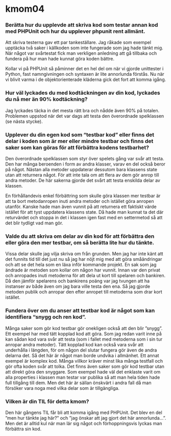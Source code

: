 # kmom04
### Berätta hur du upplevde att skriva kod som testar annan kod med PHPUnit och hur du upplever phpunit rent allmänt.
Att skriva testerna gav ett par tankeställare. Jag råkade som exempel upptäcka två saker i källkoden som inte fungerade som jag hade tänkt mig. När något var svårtestat fick man verkligen anledning att gå tillbaka och fundera på hur man hade kunnat göra koden bättre.

Kollar vi på PHPUnit så påminner det en hel del om när vi gjorde unittester i Python, fast namngivningen och syntaxen är lite annorlunda förstås. Nu när vi blivit varma i de objektorienterade kläderna gick det fort att komma igång.

### Hur väl lyckades du med kodtäckningen av din kod, lyckades du nå mer än 90% kodtäckning?
Jag lyckades täcka in det mesta rätt bra och nådde även 90% på totalen. Problemen uppstod när det var dags att testa den överordnade spelklassen (se nästa stycke). 

### Upplever du din egen kod som “testbar kod” eller finns det delar i koden som är mer eller mindre testbar och finns det saker som kan göras för att förbättra kodens testbarhet?
Den överordnade spelklassen som styr över spelets gång var svår att testa. Den har många beroenden i form av andra klasser, varav en del också beror på något. Nästan alla metoder uppdaterar dessutom bara klassens state utan att returnera något. För att inte tala om att flera av dem gör anrop till andra metoder. De här sakerna gjorde det svårt att testa enskilda delar av klassen.

En förhållandevis enkel förbättring som skulle göra klassen mer testbar är att ta bort metodanropen inuti andra metoder och istället göra anropen utanför. Kanske hade man även vunnit på att returnera ett faktiskt värde istället för att tyst uppdatera klassens state. Då hade man kunnat ta det där returvärdet och stoppa in det i klassen igen fast med en settermetod så att det blir tydligt vad man gör.

### Valde du att skriva om delar av din kod för att förbättra den eller göra den mer testbar, om så berätta lite hur du tänkte.
Vissa delar skulle jag vilja skriva om från grunden. Men jag har inte känt att det funnits tid till det just nu så jag har nöjt mig med att göra småändringar och att se det hela som en läxa inför kommande projekt. En sak som jag ändrade är metoden som kollar om någon har vunnit. Innan var den privat och anropades inuti metoderna för att dela ut kort till spelaren och bankiren. Då den jämför spelarens och bankirens poäng var jag tvungen att ha instanser av både även om jag bara ville testa den ena. Så jag gjorde metoden publik och anropar den efter anropet till metoderna som drar kort istället.

### Fundera över om du anser att testbar kod är något som kan identifiera “snygg och ren kod”.
Många saker som gör kod testbar gör onekligen också att den blir ”snygg”. Ett exempel har med tätt kopplad kod att göra. Som jag redan varit inne på kan sådan kod vara svår att testa (som i fallet med metoderna som i sin tur anropar andra metoder). Tätt kopplad kod kan också vara svår att underhålla i längden, för om någon del slutar fungera gör även de andra delarna det. Så det här är något man borde undvika i allmänhet. Ett annat exempel är komplex kod. Många villkor kräver minst lika många testfall och gör ofta koden svår att tolka.
Det finns även saker som gör kod testbar utan att direkt göra den snyggare. Som exempel hade väl det enklaste varit om alla properties i klassen man testar var publika så att man hela tiden hade full tillgång till dem. Men det här är sällan önskvärt i andra fall då man försöker vara noga med vilka delar som är tillgängliga.

### Vilken är din TIL för detta kmom?
Den här gångens TIL får bli att komma igång med PHPUnit. Det blev en del ”men hur tänkte jag här?” och ”jag önskar att jag gjort det här annorlunda…”. Men det är alltid kul när man lär sig något och förhoppningsvis lyckas man förbättra sin kod.
